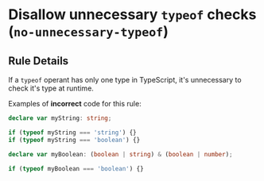 # Disallow unnecessary `typeof` checks (`no-unnecessary-typeof`)

## Rule Details

If a `typeof` operant has only one type in TypeScript, it's unnecessary to check it's type at runtime.

Examples of **incorrect** code for this rule:

```ts
declare var myString: string;

if (typeof myString === 'string') {}
if (typeof myString === 'boolean') {}

declare var myBoolean: (boolean | string) & (boolean | number);

if (typeof myBoolean === 'boolean') {}
```

